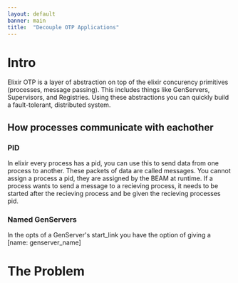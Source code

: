 ```yaml
---
layout: default
banner: main
title:  "Decouple OTP Applications"
---
```


# Intro

Elixir OTP is a layer of abstraction on top of the elixir concurency primitives (processes, message passing). This includes things like GenServers, Supervisors, and Registries. Using these abstractions you can quickly build a fault-tolerant, distributed system. 

## How processes communicate with eachother

### PID

In elixir every process has a pid, you can use this to send data from one process to another. These packets of data are called messages. You cannot assign a process a pid, they are assigned by the BEAM at runtime. If a process wants to send a message to a recieving process, it needs to be started after the recieving process and be given the recieving processes pid.

### Named GenServers

In the opts of a GenServer's start_link you have the option of giving a [name: genserver_name]

# The Problem


